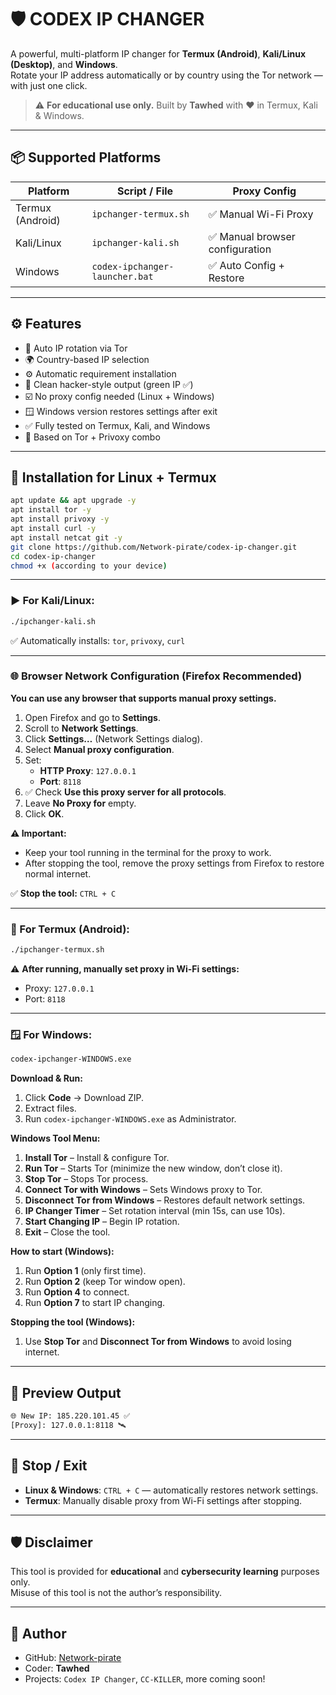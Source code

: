 # 🛡️ CODEX IP CHANGER  

A powerful, multi-platform IP changer for **Termux (Android)**, **Kali/Linux (Desktop)**, and **Windows**.  
Rotate your IP address automatically or by country using the Tor network — with just one click.  

> ⚠️ **For educational use only.** Built by **Tawhed** with ❤️ in Termux, Kali & Windows.  

---

## 📦 Supported Platforms  

| Platform         | Script / File                      | Proxy Config                             |
|------------------|------------------------------------|-------------------------------------------|
| Termux (Android) | `ipchanger-termux.sh`               | ✅ Manual Wi-Fi Proxy                     |
| Kali/Linux       | `ipchanger-kali.sh`                 | ✅ Manual browser configuration           |
| Windows          | `codex-ipchanger-launcher.bat`      | ✅ Auto Config + Restore                  |

---

## ⚙️ Features  

- 🔄 Auto IP rotation via Tor  
- 🌍 Country-based IP selection  
- ⚙️ Automatic requirement installation  
- 🧼 Clean hacker-style output (green IP ✅)  
- ☑️ No proxy config needed (Linux + Windows)  
- 🪟 Windows version restores settings after exit  
- ✅ Fully tested on Termux, Kali, and Windows  
- 🐧 Based on Tor + Privoxy combo  

---

## 🚀 Installation for Linux + Termux  

```bash
apt update && apt upgrade -y
apt install tor -y
apt install privoxy -y
apt install curl -y
apt install netcat git -y
git clone https://github.com/Network-pirate/codex-ip-changer.git
cd codex-ip-changer
chmod +x (according to your device)
```

---

### ▶️ For Kali/Linux:  

```bash
./ipchanger-kali.sh
```

✅ Automatically installs: `tor`, `privoxy`, `curl`  

---

### 🌐 Browser Network Configuration (Firefox Recommended)  

**You can use any browser that supports manual proxy settings.**  

1. Open Firefox and go to **Settings**.  
2. Scroll to **Network Settings**.  
3. Click **Settings…** (Network Settings dialog).  
4. Select **Manual proxy configuration**.  
5. Set:  
   - **HTTP Proxy**: `127.0.0.1`  
   - **Port**: `8118`  
6. ✅ Check **Use this proxy server for all protocols**.  
7. Leave **No Proxy for** empty.  
8. Click **OK**.  

**⚠ Important:**  
- Keep your tool running in the terminal for the proxy to work.  
- After stopping the tool, remove the proxy settings from Firefox to restore normal internet.  

✅ **Stop the tool:** `CTRL + C`  

---

### 📱 For Termux (Android):  

```bash
./ipchanger-termux.sh
```

⚠ **After running, manually set proxy in Wi-Fi settings:**  
- Proxy: `127.0.0.1`  
- Port: `8118`  

---

### 🪟 For Windows:  

```bat
codex-ipchanger-WINDOWS.exe
```

**Download & Run:**  
1. Click **Code** → Download ZIP.  
2. Extract files.  
3. Run `codex-ipchanger-WINDOWS.exe` as Administrator.  

**Windows Tool Menu:**  
1. **Install Tor** – Install & configure Tor.  
2. **Run Tor** – Starts Tor (minimize the new window, don’t close it).  
3. **Stop Tor** – Stops Tor process.  
4. **Connect Tor with Windows** – Sets Windows proxy to Tor.  
5. **Disconnect Tor from Windows** – Restores default network settings.  
6. **IP Changer Timer** – Set rotation interval (min 15s, can use 10s).  
7. **Start Changing IP** – Begin IP rotation.  
8. **Exit** – Close the tool.  

**How to start (Windows):**  
1. Run **Option 1** (only first time).  
2. Run **Option 2** (keep Tor window open).  
3. Run **Option 4** to connect.  
4. Run **Option 7** to start IP changing.  

**Stopping the tool (Windows):**  
1. Use **Stop Tor** and **Disconnect Tor from Windows** to avoid losing internet.  

---

## 📸 Preview Output  

```bash
🌐 New IP: 185.220.101.45 ✅
[Proxy]: 127.0.0.1:8118 🛰️
```

---

## 🔌 Stop / Exit  

- **Linux & Windows**: `CTRL + C` — automatically restores network settings.  
- **Termux**: Manually disable proxy from Wi-Fi settings after stopping.  

---

## 🛡️ Disclaimer  

This tool is provided for **educational** and **cybersecurity learning** purposes only.  
Misuse of this tool is not the author’s responsibility.  

---

## 👤 Author  

- GitHub: [Network-pirate](https://github.com/Network-pirate)  
- Coder: **Tawhed**  
- Projects: `Codex IP Changer`, `CC-KILLER`, more coming soon!
